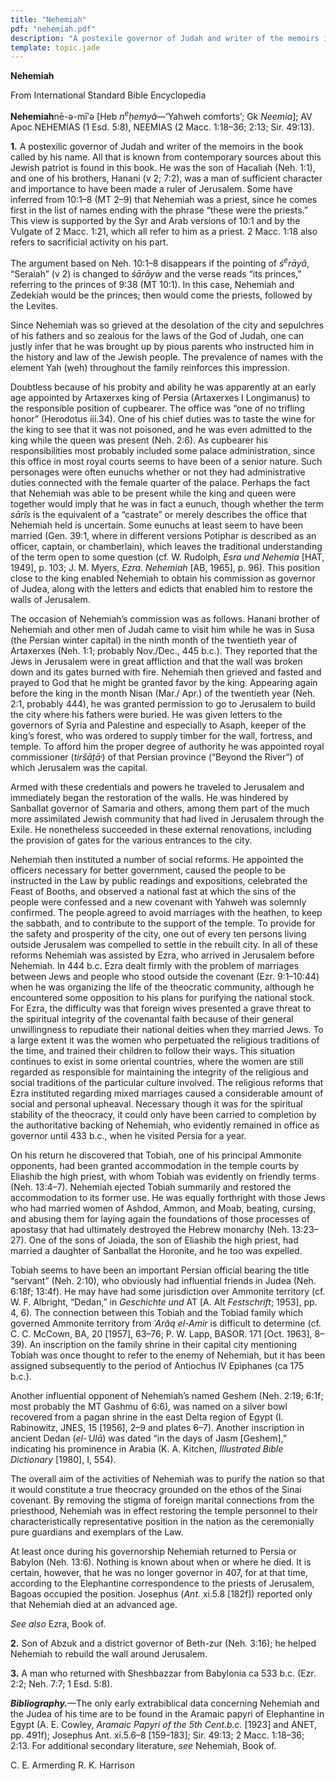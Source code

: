 ```yaml
---
title: "Nehemiah"
pdf: "nehemiah.pdf"
description: "A postexile governor of Judah and writer of the memoirs in the book called by his name. All that is known from contemporary sources about this Jewish patriot is found in the book of Nehemiah."
template: topic.jade
---
```



**Nehemiah**

From International Standard Bible Encyclopedia

**Nehemiah**nē-ə-mīʹə [Heb *n*<sup>*e*</sup>*ḥemyâ*—‘Yahweh comforts’;
Gk *Neemia*]; AV Apoc NEHEMIAS (1 Esd. 5:8), NEEMIAS (2 Macc. 1:18–36;
2:13; Sir. 49:13).

**1.** A postexilic governor of Judah and writer of the memoirs in the
book called by his name. All that is known from contemporary sources
about this Jewish patriot is found in this book. He was the son of
Hacaliah (Neh. 1:1), and one of his brothers, Hanani (v 2; 7:2), was a
man of sufficient character and importance to have been made a ruler of
Jerusalem. Some have inferred from 10:1–8 (MT 2–9) that Nehemiah was a
priest, since he comes first in the list of names ending with the phrase
“these were the priests.” This view is supported by the Syr and Arab
versions of 10:1 and by the Vulgate of 2 Macc. 1:21, which all refer to
him as a priest. 2 Macc. 1:18 also refers to sacrificial activity on his
part.

The argument based on Neh. 10:1–8 disappears if the pointing of
*ś*<sup>*e*</sup>*rāyâ*, “Seraiah” (v 2) is changed to *śārāyw* and the
verse reads “its princes,” referring to the princes of 9:38 (MT 10:1).
In this case, Nehemiah and Zedekiah would be the princes; then would
come the priests, followed by the Levites.

Since Nehemiah was so grieved at the desolation of the city and
sepulchres of his fathers and so zealous for the laws of the God of
Judah, one can justly infer that he was brought up by pious parents who
instructed him in the history and law of the Jewish people. The
prevalence of names with the element Yah (weh) throughout the family
reinforces this impression.

Doubtless because of his probity and ability he was apparently at an
early age appointed by Artaxerxes king of Persia (Artaxerxes I
Longimanus) to the responsible position of cupbearer. The office was
“one of no trifling honor” (Herodotus iii.34). One of his chief duties
was to taste the wine for the king to see that it was not poisoned, and
he was even admitted to the king while the queen was present (Neh. 2:6).
As cupbearer his responsibilities most probably included some palace
administration, since this office in most royal courts seems to have
been of a senior nature. Such personages were often eunuchs whether or
not they had administrative duties connected with the female quarter of
the palace. Perhaps the fact that Nehemiah was able to be present while
the king and queen were together would imply that he was in fact a
eunuch, though whether the term *sārîs* is the equivalent of a
“castrate” or merely describes the office that Nehemiah held is
uncertain. Some eunuchs at least seem to have been married (Gen. 39:1,
where in different versions Potiphar is described as an officer,
captain, or chamberlain), which leaves the traditional understanding of
the term open to some question (cf. W. Rudolph, *Esra und Nehemia* [HAT,
1949], p. 103; J. M. Myers, *Ezra. Nehemiah* [AB, 1965], p. 96). This
position close to the king enabled Nehemiah to obtain his commission as
governor of Judea, along with the letters and edicts that enabled him to
restore the walls of Jerusalem.

The occasion of Nehemiah’s commission was as follows. Hanani brother of
Nehemiah and other men of Judah came to visit him while he was in Susa
(the Persian winter capital) in the ninth month of the twentieth year of
Artaxerxes (Neh. 1:1; probably Nov./Dec., 445 b.c.). They reported that
the Jews in Jerusalem were in great affliction and that the wall was
broken down and its gates burned with fire. Nehemiah then grieved and
fasted and prayed to God that he might be granted favor by the king.
Appearing again before the king in the month Nisan (Mar./ Apr.) of the
twentieth year (Neh. 2:1, probably 444), he was granted permission to go
to Jerusalem to build the city where his fathers were buried. He was
given letters to the governors of Syria and Palestine and especially to
Asaph, keeper of the king’s forest, who was ordered to supply timber for
the wall, fortress, and temple. To afford him the proper degree of
authority he was appointed royal commissioner (*tiršāṯā˒*) of that
Persian province (“Beyond the River”) of which Jerusalem was the
capital.

Armed with these credentials and powers he traveled to Jerusalem and
immediately began the restoration of the walls. He was hindered by
Sanballat governor of Samaria and others, among them part of the much
more assimilated Jewish community that had lived in Jerusalem through
the Exile. He nonetheless succeeded in these external renovations,
including the provision of gates for the various entrances to the city.

Nehemiah then instituted a number of social reforms. He appointed the
officers necessary for better government, caused the people to be
instructed in the Law by public readings and expositions, celebrated the
Feast of Booths, and observed a national fast at which the sins of the
people were confessed and a new covenant with Yahweh was solemnly
confirmed. The people agreed to avoid marriages with the heathen, to
keep the sabbath, and to contribute to the support of the temple. To
provide for the safety and prosperity of the city, one out of every ten
persons living outside Jerusalem was compelled to settle in the rebuilt
city. In all of these reforms Nehemiah was assisted by Ezra, who arrived
in Jerusalem before Nehemiah. In 444 b.c. Ezra dealt firmly with the
problem of marriages between Jews and people who stood outside the
covenant (Ezr. 9:1–10:44) when he was organizing the life of the
theocratic community, although he encountered some opposition to his
plans for purifying the national stock. For Ezra, the difficulty was
that foreign wives presented a grave threat to the spiritual integrity
of the covenantal faith because of their general unwillingness to
repudiate their national deities when they married Jews. To a large
extent it was the women who perpetuated the religious traditions of the
time, and trained their children to follow their ways. This situation
continues to exist in some oriental countries, where the women are still
regarded as responsible for maintaining the integrity of the religious
and social traditions of the particular culture involved. The religious
reforms that Ezra instituted regarding mixed marriages caused a
considerable amount of social and personal upheaval. Necessary though it
was for the spiritual stability of the theocracy, it could only have
been carried to completion by the authoritative backing of Nehemiah, who
evidently remained in office as governor until 433 b.c., when he visited
Persia for a year.

On his return he discovered that Tobiah, one of his principal Ammonite
opponents, had been granted accommodation in the temple courts by
Eliashib the high priest, with whom Tobiah was evidently on friendly
terms (Neh. 13:4–7). Nehemiah ejected Tobiah summarily and restored the
accommodation to its former use. He was equally forthright with those
Jews who had married women of Ashdod, Ammon, and Moab, beating, cursing,
and abusing them for laying again the foundations of those processes of
apostasy that had ultimately destroyed the Hebrew monarchy (Neh.
13:23–27). One of the sons of Joiada, the son of Eliashib the high
priest, had married a daughter of Sanballat the Horonite, and he too was
expelled.

Tobiah seems to have been an important Persian official bearing the
title “servant” (Neh. 2:10), who obviously had influential friends in
Judea (Neh. 6:18f; 13:4f). He may have had some jurisdiction over
Ammonite territory (cf. W. F. Albright, “Dedan,” in *Geschichte und* AT
[A. Alt *Festschrift*; 1953], pp. 4, 6). The connection between this
Tobiah and the Tobiad family which governed Ammonite territory from
*˓Arâq el-Amir* is difficult to determine (cf. C. C. McCown, BA, 20
[1957], 63–76; P. W. Lapp, BASOR. 171 [Oct. 1963], 8–39). An inscription
on the family shrine in their capital city mentioning Tobiah was once
thought to refer to the enemy of Nehemiah, but it has been assigned
subsequently to the period of Antiochus IV Epiphanes (ca 175 b.c.).

Another influential opponent of Nehemiah’s named Geshem (Neh. 2:19;
6:1f; most probably the MT Gashmu of 6:6), was named on a silver bowl
recovered from a pagan shrine in the east Delta region of Egypt (I.
Rabinowitz, JNES, 15 [1956], 2–9 and plates 6–7). Another inscription in
ancient Dedan (*el-˓Ulā*) was dated “in the days of Jasm [Geshem],”
indicating his prominence in Arabia (K. A. Kitchen, *Illustrated Bible
Dictionary* [1980], I, 554).

The overall aim of the activities of Nehemiah was to purify the nation
so that it would constitute a true theocracy grounded on the ethos of
the Sinai covenant. By removing the stigma of foreign marital
connections from the priesthood, Nehemiah was in effect restoring the
temple personnel to their characteristically representative position in
the nation as the ceremonially pure guardians and exemplars of the Law.

At least once during his governorship Nehemiah returned to Persia or
Babylon (Neh. 13:6). Nothing is known about when or where he died. It is
certain, however, that he was no longer governor in 407, for at that
time, according to the Elephantine correspondence to the priests of
Jerusalem, Bagoas occupied the position. Josephus (*Ant.* xi.5.8 [182f])
reported only that Nehemiah died at an advanced age.

*See also* Ezra, Book of.

**2.** Son of Abzuk and a district governor of Beth-zur (Neh. 3:16); he
helped Nehemiah to rebuild the wall around Jerusalem.

**3.** A man who returned with Sheshbazzar from Babylonia ca 533 b.c.
(Ezr. 2:2; Neh. 7:7; 1 Esd. 5:8).

***Bibliography.***—The only early extrabiblical data concerning
Nehemiah and the Judea of his time are to be found in the Aramaic papyri
of Elephantine in Egypt (A. E. Cowley, *Aramaic Papyri of the 5th
Cent.b.c.* [1923] and ANET, pp. 491f); Josephus Ant. xi.5.6–8 [159–183];
Sir. 49:13; 2 Macc. 1:18–36; 2:13. For additional secondary literature,
*see* Nehemiah, Book of.

C. E. Armerding R. K. Harrison

